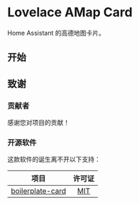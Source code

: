 # Lovelace AMap Card

Home Assistant 的高德地图卡片。

## 开始

## 致谢

### 贡献者

感谢您对项目的贡献！

### 开源软件

这款软件的诞生离不开以下支持：

| 项目                                                                 |                                   许可证                                   |
| -------------------------------------------------------------------- | :-------------------------------------------------------------------------: |
| [boilerplate-card](https://github.com/custom-cards/boilerplate-card) | [MIT](https://github.com/custom-cards/boilerplate-card/blob/master/LICENSE) |
